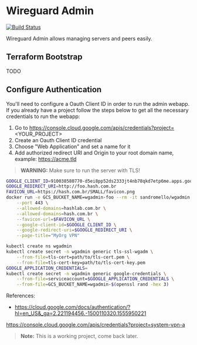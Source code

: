 # Wireguard Admin

[![Build Status](https://travis-ci.org/sandromello/wgadmin.svg?branch=master)](https://travis-ci.org/sandromello/wgadmin)

Wireguard Admin allows managing servers and peers easily.

## Terraform Bootstrap

TODO

## Configure Authentication

You'll need to configure a Oauth Client ID in order to run the admin webapp. If you already have a project follow the steps below to get all the necessary credentials to run the webapp:

1. Go to https://console.cloud.google.com/apis/credentials?project=<YOUR_PROJECT>
2. Create an Oauth Client ID credential
3. Choose "Web Application" and set a name for it
4. Add authorized redirect URI and Origin to your root domain name, example: https://acme.tld

> **WARNING:** Make sure to run the server with TLS!

```bash
GOOGLE_CLIENT_ID=910038580770-d5ei8pp52ds2333jt4nb78qkd7etp6me.apps.googleusercontent.com
GOOGLE_REDIRECT_URI=http://foo.hash.com.br
FAVICON_URL=https://hash.com.br/SMALL/favicon.png
docker run -e GCS_BUCKET_NAME=wgadmin-foo --rm -it sandromello/wgadmin:v0.0.4 run-server \
    --port 443 \
    --allowed-domains=hashlab.com.br \
    --allowed-domains=hash.com.br \
    --favicon-url=$FAVICON_URL \
    --google-client-id=$GOOGLE_CLIENT_ID \
    --google-redirect-uri=$GOOGLE_REDIRECT_URI \
    --page-title="MyOrg VPN"
```

```bash
kubectl create ns wgadmin
kubectl create secret -n wgadmin generic tls-ssl-wgadm \
    --from-file=tls-cert=path/to/tls-cert.pem \
    --from-file=tls-cert-key=path/to/tls-cert-key.pem
GOOGLE_APPLICATION_CREDENTIALS=
kubectl create secret -n wgadmin generic google-credentials \
    --from-file=serviceaccount=$GOOGLE_APPLICATION_CREDENTIALS \
    --from-file=GCS_BUCKET_NAME=wgadmin-$(openssl rand -hex 3)
```


References:
- https://cloud.google.com/docs/authentication/?hl=en_US&_ga=2.221194456.-1500110320.1555950221

https://console.cloud.google.com/apis/credentials?project=system-vpn-a

> **Note:** This is a working project, come back later.
